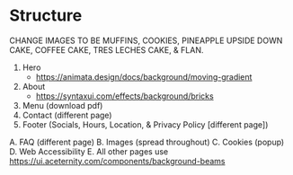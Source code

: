 # Structure

CHANGE IMAGES TO BE MUFFINS, COOKIES, PINEAPPLE UPSIDE DOWN CAKE, COFFEE CAKE, TRES LECHES CAKE, & FLAN.

1. Hero
   - https://animata.design/docs/background/moving-gradient
2. About
   - https://syntaxui.com/effects/background/bricks
3. Menu (download pdf)
4. Contact (different page)
5. Footer (Socials, Hours, Location, & Privacy Policy [different page])

A. FAQ (different page)
B. Images (spread throughout)
C. Cookies (popup)
D. Web Accessibility
E. All other pages use https://ui.aceternity.com/components/background-beams

